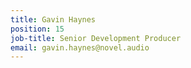 ```yaml
---
title: Gavin Haynes
position: 15
job-title: Senior Development Producer
email: gavin.haynes@novel.audio
---
```


